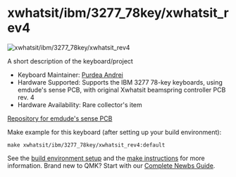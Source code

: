 # xwhatsit/ibm/3277_78key/xwhatsit_rev4

![xwhatsit/ibm/3277_78key/xwhatsit_rev4](https://i.imgur.com/juemGB1.jpg)

A short description of the keyboard/project

* Keyboard Maintainer: [Purdea Andrei](https://github.com/purdeaandrei)
* Hardware Supported: Supports the IBM 3277 78-key keyboards, using emdude's sense PCB, with original Xwhatsit beamspring controller PCB rev. 4
* Hardware Availability: Rare collector's item

[Repository for emdude's sense PCB](https://github.com/emdude/XWhatsit-CommonSense-Compatible-IBM-3277-PCB)

Make example for this keyboard (after setting up your build environment):

    make xwhatsit/ibm/3277_78key/xwhatsit_rev4:default

See the [build environment setup](https://docs.qmk.fm/#/getting_started_build_tools) and the [make instructions](https://docs.qmk.fm/#/getting_started_make_guide) for more information. Brand new to QMK? Start with our [Complete Newbs Guide](https://docs.qmk.fm/#/newbs).
